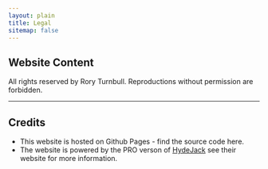 ```yaml
---
layout: plain
title: Legal
sitemap: false
---
```


## Website Content

All rights reserved by Rory Turnbull. Reproductions without permission are forbidden.

---

## Credits

* This website is hosted on Github Pages - find the source code here.
* The website is powered by the PRO verson of [HydeJack](https://hydejack.com/) see their website for more information.